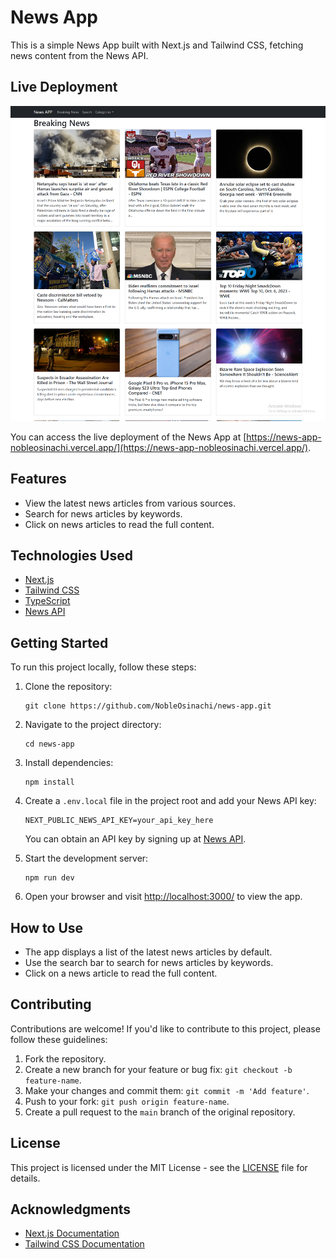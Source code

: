 # News App

This is a simple News App built with Next.js and Tailwind CSS, fetching news content from the News API.

## Live Deployment

[![screenshot](/public/images/screenshot.png)](https://news-app.vercel.app/)

You can access the live deployment of the News App at [https://news-app-nobleosinachi.vercel.app/](https://news-app-nobleosinachi.vercel.app/).

## Features

- View the latest news articles from various sources.
- Search for news articles by keywords.
- Click on news articles to read the full content.

## Technologies Used

- [Next.js](https://nextjs.org/)
- [Tailwind CSS](https://tailwindcss.com/)
- [TypeScript](https://www.typescriptlang.org/)
- [News API](https://newsapi.org/)

## Getting Started

To run this project locally, follow these steps:

1. Clone the repository:

   ```shell
   git clone https://github.com/NobleOsinachi/news-app.git
   ```

2. Navigate to the project directory:

   ```shell
   cd news-app
   ```

3. Install dependencies:

   ```shell
   npm install
   ```

4. Create a `.env.local` file in the project root and add your News API key:

   ```env
   NEXT_PUBLIC_NEWS_API_KEY=your_api_key_here
   ```

   You can obtain an API key by signing up at [News API](https://newsapi.org/).

5. Start the development server:

   ```shell
   npm run dev
   ```

6. Open your browser and visit [http://localhost:3000/](http://localhost:3000/) to view the app.

## How to Use

- The app displays a list of the latest news articles by default.
- Use the search bar to search for news articles by keywords.
- Click on a news article to read the full content.

## Contributing

Contributions are welcome! If you'd like to contribute to this project, please follow these guidelines:

1. Fork the repository.
2. Create a new branch for your feature or bug fix: `git checkout -b feature-name`.
3. Make your changes and commit them: `git commit -m 'Add feature'`.
4. Push to your fork: `git push origin feature-name`.
5. Create a pull request to the `main` branch of the original repository.

## License

This project is licensed under the MIT License - see the [LICENSE](LICENSE) file for details.

## Acknowledgments

- [Next.js Documentation](https://nextjs.org/docs)
- [Tailwind CSS Documentation](https://tailwindcss.com/docs)
